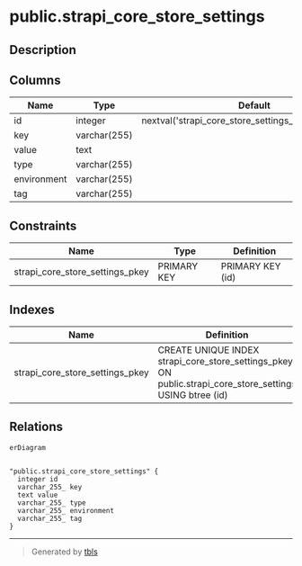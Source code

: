 # public.strapi_core_store_settings

## Description

## Columns

| Name        | Type         | Default                                                | Nullable | Children | Parents | Comment |
| ----------- | ------------ | ------------------------------------------------------ | -------- | -------- | ------- | ------- |
| id          | integer      | nextval('strapi_core_store_settings_id_seq'::regclass) | false    |          |         |         |
| key         | varchar(255) |                                                        | true     |          |         |         |
| value       | text         |                                                        | true     |          |         |         |
| type        | varchar(255) |                                                        | true     |          |         |         |
| environment | varchar(255) |                                                        | true     |          |         |         |
| tag         | varchar(255) |                                                        | true     |          |         |         |

## Constraints

| Name                            | Type        | Definition       |
| ------------------------------- | ----------- | ---------------- |
| strapi_core_store_settings_pkey | PRIMARY KEY | PRIMARY KEY (id) |

## Indexes

| Name                            | Definition                                                                                                |
| ------------------------------- | --------------------------------------------------------------------------------------------------------- |
| strapi_core_store_settings_pkey | CREATE UNIQUE INDEX strapi_core_store_settings_pkey ON public.strapi_core_store_settings USING btree (id) |

## Relations

```mermaid
erDiagram


"public.strapi_core_store_settings" {
  integer id
  varchar_255_ key
  text value
  varchar_255_ type
  varchar_255_ environment
  varchar_255_ tag
}
```

---

> Generated by [tbls](https://github.com/k1LoW/tbls)
